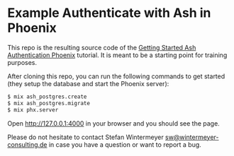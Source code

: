 # Example Authenticate with Ash in Phoenix

This repo is the resulting source code of the [Getting Started Ash Authentication Phoenix](https://github.com/team-alembic/ash_authentication_phoenix/blob/main/documentation/tutorials/getting-started-with-ash-authentication-phoenix.md) tutorial. It is meant to be a starting point for training purposes.

After cloning this repo, you can run the following commands to get started (they setup the database and start the Phoenix server):

```bash
$ mix ash_postgres.create
$ mix ash_postgres.migrate
$ mix phx.server
```

Open http://127.0.0.1:4000 in your browser and you should see the page.

Please do not hesitate to contact Stefan Wintermeyer <sw@wintermeyer-consulting.de> in case you have a question or want to report a bug.
